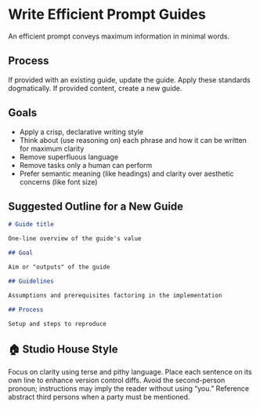 # Write Efficient Prompt Guides

An efficient prompt conveys maximum information in minimal words.

## Process

If provided with an existing guide, update the guide.
Apply these standards dogmatically.
If provided content, create a new guide.

## Goals

* Apply a crisp, declarative writing style
* Think about (use reasoning on) each phrase and how it can be written for maximum clarity
* Remove superfluous language
* Remove tasks only a human can perform
* Prefer semantic meaning (like headings) and clarity over aesthetic concerns (like font size)

## Suggested Outline for a New Guide

```markdown
# Guide title

One-line overview of the guide's value

## Goal

Aim or "outputs" of the guide

## Guidelines

Assumptions and prerequisites factoring in the implementation

## Process

Setup and steps to reproduce
```

## 🏠 Studio House Style

Focus on clarity using terse and pithy language.
Place each sentence on its own line to enhance version control diffs.
Avoid the second-person pronoun; instructions may imply the reader without using “you.”
Reference abstract third persons when a party must be mentioned.